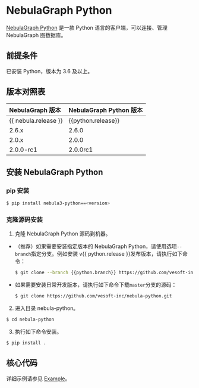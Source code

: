 # NebulaGraph Python

[NebulaGraph Python](https://github.com/vesoft-inc/nebula-python) 是一款 Python 语言的客户端，可以连接、管理 NebulaGraph 图数据库。

## 前提条件

已安装 Python，版本为 3.6 及以上。

## 版本对照表

|NebulaGraph 版本|NebulaGraph Python 版本|
|:---|:---|
|{{ nebula.release }}|{{python.release}}|
|2.6.x|2.6.0|
|2.0.x|2.0.0|
|2.0.0-rc1|2.0.0rc1|

## 安装 NebulaGraph Python

### pip 安装

```bash
$ pip install nebula3-python==<version>
```

### 克隆源码安装

1. 克隆 NebulaGraph Python 源码到机器。

  - （推荐）如果需要安装指定版本的 NebulaGraph Python，请使用选项`--branch`指定分支。例如安装 v{{ python.release }}发布版本，请执行如下命令：

    ```bash
    $ git clone --branch {{python.branch}} https://github.com/vesoft-inc/nebula-python.git
    ```

  - 如果需要安装日常开发版本，请执行如下命令下载`master`分支的源码：

    ```bash
    $ git clone https://github.com/vesoft-inc/nebula-python.git
    ```

2. 进入目录 nebula-python。

  ```bash
  $ cd nebula-python
  ```

3. 执行如下命令安装。

  ```bash
  $ pip install .
  ```

## 核心代码

详细示例请参见 [Example](https://github.com/vesoft-inc/nebula-python/tree/{{python.branch}}/example)。

